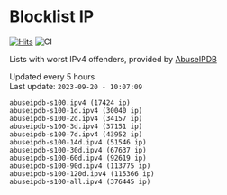# Blocklist IP

[![Hits](https://hits.seeyoufarm.com/api/count/incr/badge.svg?url=https%3A%2F%2Fgithub.com%2Fborestad%2Fblocklist-ip%2F&count_bg=%2379C83D&title_bg=%23555555&icon=&icon_color=%23E7E7E7&title=hits&edge_flat=false)](https://hits.seeyoufarm.com)  ![CI](https://img.shields.io/github/workflow/status/borestad/blocklist-ip/CI?style=flat-square)

Lists with worst IPv4 offenders, provided by [AbuseIPDB](https://www.abuseipdb.com/)

<!-- FOOTER-PLACEHOLDER -->
Updated every 5 hours<br>
Last update: `2023-09-20 - 10:07:09`
```
abuseipdb-s100.ipv4 (17424 ip)
abuseipdb-s100-1d.ipv4 (30040 ip)
abuseipdb-s100-2d.ipv4 (34157 ip)
abuseipdb-s100-3d.ipv4 (37151 ip)
abuseipdb-s100-7d.ipv4 (43952 ip)
abuseipdb-s100-14d.ipv4 (51546 ip)
abuseipdb-s100-30d.ipv4 (67637 ip)
abuseipdb-s100-60d.ipv4 (92619 ip)
abuseipdb-s100-90d.ipv4 (113775 ip)
abuseipdb-s100-120d.ipv4 (115366 ip)
abuseipdb-s100-all.ipv4 (376445 ip)
```
